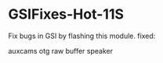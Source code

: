 # GSIFixes-Hot-11S
Fix bugs in GSI by flashing this module.
fixed:

auxcams
otg
raw
buffer
speaker 
